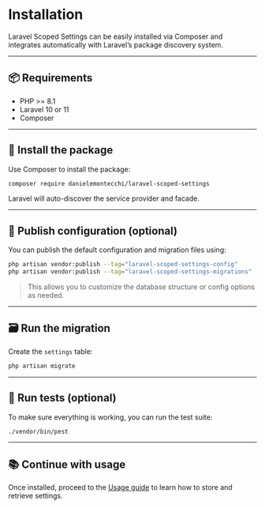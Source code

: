 # Installation

Laravel Scoped Settings can be easily installed via Composer and integrates automatically with Laravel’s package discovery system.

---

## 📦 Requirements

- PHP >= 8.1  
- Laravel 10 or 11  
- Composer

---

## 🚀 Install the package

Use Composer to install the package:

```bash
composer require danielemontecchi/laravel-scoped-settings
```

Laravel will auto-discover the service provider and facade.

---

## 🔧 Publish configuration (optional)

You can publish the default configuration and migration files using:

```bash
php artisan vendor:publish --tag="laravel-scoped-settings-config"
php artisan vendor:publish --tag="laravel-scoped-settings-migrations"
```

> This allows you to customize the database structure or config options as needed.

---

## 🗃️ Run the migration

Create the `settings` table:

```bash
php artisan migrate
```

---

## 🧪 Run tests (optional)

To make sure everything is working, you can run the test suite:

```bash
./vendor/bin/pest
```

---

## 📚 Continue with usage

Once installed, proceed to the [Usage guide](usage.md) to learn how to store and retrieve settings.
